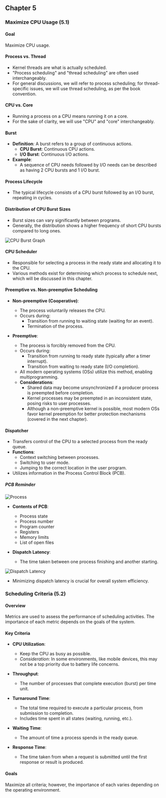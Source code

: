 ## Chapter 5

### Maximize CPU Usage (5.1)

#### Goal
Maximize CPU usage.

#### Process vs. Thread
- Kernel threads are what is actually scheduled.
- "Process scheduling" and "thread scheduling" are often used interchangeably.
- For general discussions, we will refer to process scheduling; for thread-specific issues, we will use thread scheduling, as per the book convention.

#### CPU vs. Core
- Running a process on a CPU means running it on a core.
- For the sake of clarity, we will use "CPU" and "core" interchangeably.

#### Burst
- **Definition**: A burst refers to a group of continuous actions.
    - **CPU Burst**: Continuous CPU actions.
    - **I/O Burst**: Continuous I/O actions.
- **Example**:
    - A sequence of CPU needs followed by I/O needs can be described as having 2 CPU bursts and 1 I/O burst.

#### Process Lifecycle
- The typical lifecycle consists of a CPU burst followed by an I/O burst, repeating in cycles.

#### Distribution of CPU Burst Sizes
- Burst sizes can vary significantly between programs.
- Generally, the distribution shows a higher frequency of short CPU bursts compared to long ones.

![CPU Burst Graph](images/chapter5/burst.png)

#### CPU Scheduler
- Responsible for selecting a process in the ready state and allocating it to the CPU.
- Various methods exist for determining which process to schedule next, which will be discussed in this chapter.

#### Preemptive vs. Non-preemptive Scheduling
- **Non-preemptive (Cooperative)**:
    - The process voluntarily releases the CPU.
    - Occurs during:
        - Transition from running to waiting state (waiting for an event).
        - Termination of the process.

- **Preemptive**:
    - The process is forcibly removed from the CPU.
    - Occurs during:
        - Transition from running to ready state (typically after a timer interrupt).
        - Transition from waiting to ready state (I/O completion).
    - All modern operating systems (OSs) utilize this method, enabling multiprogramming.
    - **Considerations**:
        - Shared data may become unsynchronized if a producer process is preempted before completion.
        - Kernel processes may be preempted in an inconsistent state, posing risks to user processes.
        - Although a non-preemptive kernel is possible, most modern OSs favor kernel preemption for better protection mechanisms (covered in the next chapter).

#### Dispatcher
- Transfers control of the CPU to a selected process from the ready queue.
- **Functions**:
    - Context switching between processes.
    - Switching to user mode.
    - Jumping to the correct location in the user program.
- Utilizes information in the Process Control Block (PCB).

##### PCB Reminder
![Process](images/chapter5/process.png)

- **Contents of PCB**:
    - Process state
    - Process number
    - Program counter
    - Registers
    - Memory limits
    - List of open files

- **Dispatch Latency**:
    - The time taken between one process finishing and another starting.

![Dispatch Latency](images/chapter5/dispatch_latency.png)

- Minimizing dispatch latency is crucial for overall system efficiency.

### Scheduling Criteria (5.2)

#### Overview
Metrics are used to assess the performance of scheduling activities. The importance of each metric depends on the goals of the system.

#### Key Criteria

- **CPU Utilization**:
    - Keep the CPU as busy as possible.
    - *Consideration*: In some environments, like mobile devices, this may not be a top priority due to battery life concerns.

- **Throughput**:
    - The number of processes that complete execution (burst) per time unit.

- **Turnaround Time**:
    - The total time required to execute a particular process, from submission to completion.
    - Includes time spent in all states (waiting, running, etc.).

- **Waiting Time**:
    - The amount of time a process spends in the ready queue.

- **Response Time**:
    - The time taken from when a request is submitted until the first response or result is produced.

#### Goals
Maximize all criteria; however, the importance of each varies depending on the operating environment.
